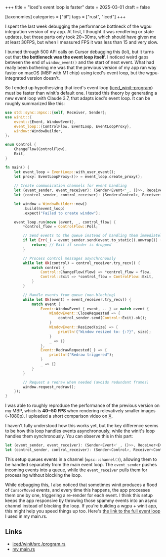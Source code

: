 +++
title = "iced's event loop is faster"
date = 2025-03-01
draft = false

[taxonomies]
categories = ["til"]
tags = ["rust", "iced"]
+++

I spent the last week debugging the performance bottlneck of the wgpu integration version of my app. At first, I thought it was rendfering or state updates, but those parts only took 20~30ms, which should have given me at least 30FPS, but when I measured FPS it was less than 15 and very slow.

I burned through 500 API calls on Cursor debugging this (lol), but it turns out that **the bottleneck was the event loop itself**. I noticed weird gaps between the end of `window_event()` and the start of next event. What had really been bothering me was that the previous version of my app ran way faster on macOS (MBP with M1 chip) using iced's event loop, but the wgpu-integrated version doesn't.

So I ended up hypothesizing that iced's event loop ([iced_winit::program](https://github.com/iced-rs/iced/blob/0.13.1/winit/src/program.rs)) must be faster than winit's default one. I tested this theory by generating a new event loop with Claude 3.7, that adapts iced's event loop. It can be roughly summarized like this:
```rust
use std::sync::mpsc::{self, Receiver, Sender};
use winit::{
    event::{Event, WindowEvent},
    event_loop::{ControlFlow, EventLoop, EventLoopProxy},
    window::WindowBuilder,
};

enum Control {
    ChangeFlow(ControlFlow),
    Exit,
}

fn main() {
    let event_loop = EventLoop::with_user_event();
    let proxy: EventLoopProxy<()> = event_loop.create_proxy();
    
    // Create communication channels for event handling
    let (event_sender, event_receiver): (Sender<Event<'_, ()>>, Receiver<Event<'_, ()>>) = mpsc::channel();
    let (control_sender, control_receiver): (Sender<Control>, Receiver<Control>) = mpsc::channel();

    let window = WindowBuilder::new()
        .build(&event_loop)
        .expect("Failed to create window");

    event_loop.run(move |event, _, control_flow| {
        *control_flow = ControlFlow::Poll;

        // Send events to the queue instead of handling them immediately
        if let Err(_) = event_sender.send(event.to_static().unwrap()) {
            return; // Exit if sender is dropped
        }

        // Process control messages asynchronously
        while let Ok(control) = control_receiver.try_recv() {
            match control {
                Control::ChangeFlow(flow) => *control_flow = flow,
                Control::Exit => *control_flow = ControlFlow::Exit,
            }
        }

        // Handle events from queue (non-blocking)
        while let Ok(event) = event_receiver.try_recv() {
            match event {
                Event::WindowEvent { event, .. } => match event {
                    WindowEvent::CloseRequested => {
                        control_sender.send(Control::Exit).ok();
                    }
                    WindowEvent::Resized(size) => {
                        println!("Window resized to: {:?}", size);
                    }
                    _ => {}
                },
                Event::RedrawRequested(_) => {
                    println!("Redraw triggered");
                }
                _ => {}
            }
        }

        // Request a redraw when needed (avoids redundant frames)
        window.request_redraw();
    });
}

```
I was able to roughly reproduce the performance of the previous version on my MBP, which is **40~50 FPS** when rendering relevatively smaller images (~1080p). I uploaded a short comparison video on [X](https://x.com/gtgando/status/1896092935743291609).

I haven't fully understood how this works yet, but the key difference seems to be how this loop handles events asynchronously, while the winit's loop handles them synchronously. You can observe this in this part:
```rust
let (event_sender, event_receiver): (Sender<Event<'_, ()>>, Receiver<Event<'_, ()>>) = mpsc::channel();
let (control_sender, control_receiver): (Sender<Control>, Receiver<Control>) = mpsc::channel();
```
This setup queues events in a channel (`mpsc::channel()`), allowing them to be handled separately from the main event loop. The `event_sender` pushes incoming events into a queue, while the `event_receiver` pulls them for processing without blocking the loop. 

While debugging this, I also noticed that sometimes winit produces a flood of `CursorMoved` events, and every time this happens, the app processes them one by one, triggering a re-render for each event. I think this setup keeps the app responsive by throwing those spammy events into an async channel instead of blocking the loop. If you're building a wgpu + winit app, this might help you speed things up too. Here's [the link to the full event loop](https://github.com/ggand0/viewskater/blob/atlas/src/main.rs) I used in my main.rs.

## Links
- [iced/winit/src
/program.rs](https://github.com/iced-rs/iced/blob/81ca3d2a223d62fbb48b93dcea5409f6212605fa/winit/src/program.rs)
- [my main.rs](https://github.com/ggand0/viewskater/blob/atlas/src/main.rs)
